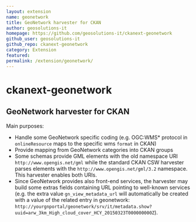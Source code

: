 ```yaml
---
layout: extension
name: geonetwork
title: GeoNetwork harvester for CKAN
author: geosolutions-it
homepage: https://github.com/geosolutions-it/ckanext-geonetwork
github_user: geosolutions-it
github_repo: ckanext-geonetwork
category: Extension
featured: 
permalink: /extension/geonetwork/
---
```



ckanext-geonetwork
==================

GeoNetwork harvester for CKAN
-----------------------------

Main purposes:
* Handle some GeoNetwork specific coding (e.g. OGC:WMS* protocol in ``onlineResource`` maps to the specific wms ``format`` in CKAN)
* Provide mapping from GeoNetwork categories into CKAN groups
* Some schemas provide GML elements with the old namespace URI ``http://www.opengis.net/gml`` while the standard CKAN CSW harvester parses elements with the ``http://www.opengis.net/gml/3.2`` namespace. This harvester enables both URIs.
* Since GeoNetwork provides also front-end services, the harvester may build some extras fields containing URL pointing to well-known services (e.g. the extra value ``gn_view_metadata_url`` will automatically be created with a value of the related entry in geonetwork:  ``http://yourgnportal/geonetwork/srv/it/metadata.show?uuid=arw_3km_High_cloud_cover_HCY_20150323T000000000Z``).

